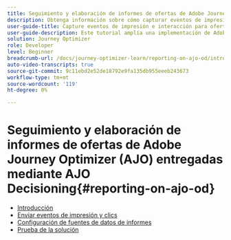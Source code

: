 ```yaml
---
title: Seguimiento y elaboración de informes de ofertas de Adobe Journey Optimizer (AJO) entregadas mediante AJO Decisioning
description: Obtenga información sobre cómo capturar eventos de impresión e interacción para ofertas entregadas mediante AJO Decisioning y preparar los datos para la creación de informes en Journey Optimizer.
user-guide-title: Capture eventos de impresión e interacción para ofertas entregadas mediante AJO Decisioning y prepare los datos para la creación de informes en Journey Optimizer.
user-guide-description: Este tutorial amplía una implementación de Adobe Journey Optimizer (AJO) existente que ofrece ofertas personalizadas basadas en datos contextuales como la temperatura. Describe cómo capturar los eventos de impresión e interacción y preparar los datos para la creación de informes en Journey Optimizer.
solution: Journey Optimizer
role: Developer
level: Beginner
breadcrumb-url: /docs/journey-optimizer-learn/reporting-on-ajo-od/introduction
auto-video-transcripts: true
source-git-commit: 9c11ebd2e52de18792e9fa135db955eeeb243673
workflow-type: tm+mt
source-wordcount: '119'
ht-degree: 0%

---
```



# Seguimiento y elaboración de informes de ofertas de Adobe Journey Optimizer (AJO) entregadas mediante AJO Decisioning{#reporting-on-ajo-od}

+ [Introducción](./introduction.md)
+ [Enviar eventos de impresión y clics](./capture-impression-click-events.md)
+ [Configuración de fuentes de datos de informes](./configure-reporting.md)
+ [Prueba de la solución](./test-solution.md)

